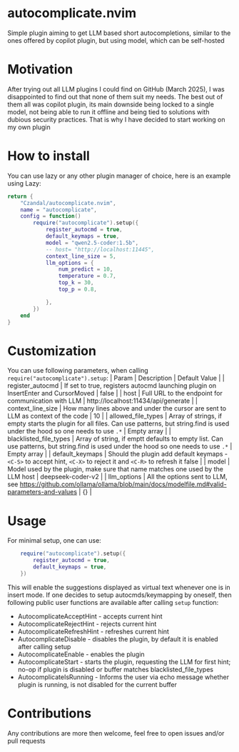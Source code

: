 # autocomplicate.nvim
Simple plugin aiming to get LLM based short autocompletions, similar to the ones offered by copilot plugin, but using model, which can be self-hosted
# Motivation
After trying out all LLM plugins I could find on GitHub (March 2025), I was disappointed to find out that none of them suit my needs.
The best out of them all was copilot plugin, its main downside being locked to a single model, not being able to run it offline and being tied to solutions with dubious security practices. That is why I have decided to start working on my own plugin
# How to install
You can use lazy or any other plugin manager of choice, here is an example using Lazy:
```lua
return {
    "Czandal/autocomplicate.nvim",
    name = "autocomplicate",
    config = function()
        require("autocomplicate").setup({
            register_autocmd = true,
            default_keymaps = true,
            model = "qwen2.5-coder:1.5b",
            -- host= "http://localhost:11445",
            context_line_size = 5,
            llm_options = {
                num_predict = 10,
                temperature = 0.7,
                top_k = 30,
                top_p = 0.8,

            },
        })
    end
}
```
# Customization
You can use following parameters, when calling `require("autocomplicate").setup`:
| Param | Description | Default Value |
| register_autocmd | If set to true, registers autocmd launching plugin on InsertEnter and CursorMoved | false |
| host | Full URL to the endpoint for communication with LLM | http://localhost:11434/api/generate |
| context_line_size | How many lines above and under the cursor are sent to LLM as context of the code | 10 |
| allowed_file_types | Array of strings, if empty starts the plugin for all files. Can use patterns, but string.find is used under the hood so one needs to use `.*` | Empty array |
| blacklisted_file_types | Array of string, if emptt defaults to empty list. Can use patterns, but string.find is used under the hood so one needs to use `.*` | Empty array |
| default_keymaps | Should the plugin add default keymaps - `<C-S>` to accept hint, `<C-X>` to reject it and `<C-R>` to refresh it  false |
| model | Model used by the plugin, make sure that name matches one used by the LLM host | deepseek-coder-v2 |
| llm_options | All the options sent to LLM, see https://github.com/ollama/ollama/blob/main/docs/modelfile.md#valid-parameters-and-values | {} |

# Usage
For minimal setup, one can use:
```lua
    require("autocomplicate").setup({
        register_autocmd = true,
        default_keymaps = true,
    })
```
This will enable the suggestions displayed as virtual text whenever one is in insert mode.
If one decides to setup autocmds/keymapping by oneself, then following public user functions are available after calling `setup` function:
* AutocomplicateAcceptHint - accepts current hint
* AutocomplicateRejectHint - rejects current hint
* AutocomplicateRefreshHint - refreshes current hint
* AutocomplicateDisable - disables the plugin, by default it is enabled after calling setup
* AutocomplicateEnable - enables the plugin
* AutocomplicateStart - starts the plugin, requesting the LLM for first hint; no-op if plugin is disabled or buffer matches blacklisted_file_types
* AutocomplicateIsRunning - Informs the user via echo message whether plugin is running, is not disabled for the current buffer

# Contributions
Any contributions are more then welcome, feel free to open issues and/or pull requests

